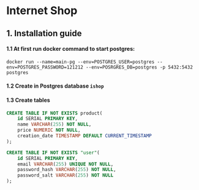 # Internet Shop
## 1. Installation guide
#### 1.1 At first run docker command to start postgres:
``docker run --name=main-pg --env=POSTGRES_USER=postgres --env=POSTGRES_PASSWORD=121212 --env=POSRGRES_DB=postgres -p 5432:5432 postgres``

#### 1.2 Create in Postgres database `ishop`
#### 1.3 Create tables
```sql
CREATE TABLE IF NOT EXISTS product(
    id SERIAL PRIMARY KEY,
    name VARCHAR(255) NOT NULL,
    price NUMERIC NOT NULL,
    creation_date TIMESTAMP DEFAULT CURRENT_TIMESTAMP
);

CREATE TABLE IF NOT EXISTS "user"(
    id SERIAL PRIMARY KEY,
    email VARCHAR(255) UNIQUE NOT NULL,
    password_hash VARCHAR(255) NOT NULL,
    password_salt VARCHAR(255) NOT NULL
);
```

